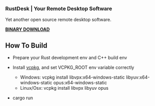 ### RustDesk | Your Remote Desktop Software

Yet another open source remote desktop software.

[**BINARY DOWNLOAD**](https://github.com/rustdesk/rustdesk/releases)

## How To Build

* Prepare your Rust development env and C++ build env

* Install [vcpkg](https://github.com/microsoft/vcpkg), and set VCPKG_ROOT env variable correctly

   - Windows: vcpkg install libvpx:x64-windows-static libyuv:x64-windows-static opus:x64-windows-static
   - Linux/Osx: vcpkg install libvpx libyuv opus
   
* cargo run

